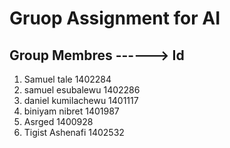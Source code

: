 # Gruop Assignment for AI

## Group Membres   ------> Id
1. Samuel tale  1402284
2. samuel esubalewu 1402286
3. daniel kumilachewu 1401117
4. biniyam nibret 1401987
5. Asrged  1400928
6. Tigist Ashenafi 1402532
